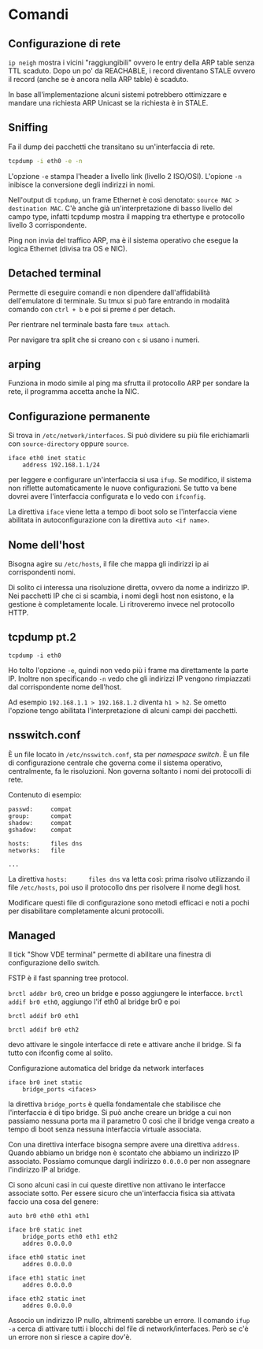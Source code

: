 # Comandi

## Configurazione di rete

`ip neigh` mostra i vicini "raggiungibili" ovvero le entry della ARP table senza TTL scaduto.
Dopo un po' da REACHABLE, i record diventano STALE ovvero il record (anche se è ancora nella ARP table) è scaduto.

In base all'implementazione alcuni sistemi potrebbero ottimizzare e mandare una richiesta ARP Unicast se la richiesta è
in STALE.

## Sniffing

Fa il dump dei pacchetti che transitano su un'interfaccia di rete.

```sh
tcpdump -i eth0 -e -n
```

L'opzione `-e` stampa l'header a livello link (livello 2 ISO/OSI). L'opione `-n` inibisce la conversione degli indirizzi
in nomi.

Nell'output di `tcpdump`, un frame Ethernet è così denotato: `source MAC > destination MAC`. C'è anche già un'interpretazione di basso livello del campo type, infatti tcpdump mostra il mapping tra ethertype e protocollo livello 3 corrispondente.

Ping non invia del traffico ARP, ma è il sistema operativo che esegue la logica Ethernet (divisa tra OS e NIC).

## Detached terminal

Permette di eseguire comandi e non dipendere dall'affidabilità dell'emulatore di terminale. Su tmux si può fare entrando in modalità comando con `ctrl + b` e poi si preme `d` per detach.

Per rientrare nel terminale basta fare `tmux attach`.

Per navigare tra split che si creano con `c` si usano i numeri.

## arping

Funziona in modo simile al ping ma sfrutta il protocollo ARP per sondare la rete, il programma accetta anche la NIC.

## Configurazione permanente

Si trova in `/etc/network/interfaces`. Si può dividere su più file  erichiamarli con `source-directory` oppure `source`.

```
iface eth0 inet static
    address 192.168.1.1/24
```

per leggere e configurare un'interfaccia si usa `ifup`. Se modifico, il sistema non riflette automaticamente le nuove
configurazioni. Se tutto va bene dovrei avere l'interfaccia configurata e lo vedo con `ifconfig`.

La direttiva `iface` viene letta a tempo di boot solo se l'interfaccia viene abilitata in autoconfigurazione con la
direttiva `auto <if name>`.

## Nome dell'host

Bisogna agire su `/etc/hosts`, il file che mappa gli indirizzi ip ai corrispondenti nomi.

Di solito ci interessa una risoluzione diretta, ovvero da nome a indirizzo IP.
Nei pacchetti IP che ci si scambia, i nomi degli host non esistono, e la gestione è completamente locale. Li ritroveremo
invece nel protocollo HTTP.

## tcpdump pt.2

`tcpdump -i eth0`

Ho tolto l'opzione `-e`, quindi non vedo più i frame ma direttamente la parte IP. Inoltre non specificando `-n` vedo che
gli indirizzi IP vengono rimpiazzati dal corrispondente nome dell'host.

Ad esempio `192.168.1.1 > 192.168.1.2` diventa `h1 > h2`. Se ometto l'opzione tengo abilitata l'interpretazione di
alcuni campi dei pacchetti.

## nsswitch.conf

È un file locato in `/etc/nsswitch.conf`, sta per _namespace switch_. È un file di configurazione centrale che governa
come il sistema operativo, centralmente, fa le risoluzioni. Non governa soltanto i nomi dei protocolli di rete.

Contenuto di esempio:

```
passwd:     compat
group:      compat
shadow:     compat
gshadow:    compat

hosts:      files dns
networks:   file

...
```

La direttiva `hosts:      files dns` va letta così: prima risolvo utilizzando il file `/etc/hosts`, poi uso il
protocollo dns per risolvere il nome degli host.

Modificare questi file di configurazione sono metodi efficaci e noti a pochi per disabilitare completamente alcuni
protocolli.

## Managed

Il tick "Show VDE terminal" permette di abilitare una finestra di configurazione dello switch.

FSTP è il fast spanning tree protocol.

`brctl addbr br0`, creo un bridge e posso aggiungere le interfacce.
`brctl addif br0 eth0`, aggiungo l'if eth0 al bridge br0 e poi

`brctl addif br0 eth1`

`brctl addif br0 eth2`

devo attivare le singole interfacce di rete e attivare anche il bridge. Si fa tutto con ifconfig come al solito.

Configurazione automatica del bridge da network interfaces

```
iface br0 inet static
    bridge_ports <ifaces>
```

la direttiva `bridge_ports` è quella fondamentale che stabilisce che l'interfaccia è di tipo bridge.
Si può anche creare un bridge a cui non passiamo nessuna porta ma il parametro 0 così che il bridge venga creato a tempo
di boot senza nessuna interfaccia virtuale associata.

Con una direttiva interface bisogna sempre avere una direttiva `address`. Quando abbiamo un bridge non è scontato che
abbiamo un indirizzo IP associato. Possiamo comunque dargli indirizzo `0.0.0.0` per non assegnare l'indirizzo IP al
bridge.

Ci sono alcuni casi in cui queste direttive non attivano le interfacce associate sotto. Per essere sicuro che
un'interfaccia fisica sia attivata faccio una cosa del genere:

```
auto br0 eth0 eth1 eth1

iface br0 static inet
    bridge_ports eth0 eth1 eth2
    addres 0.0.0.0

iface eth0 static inet
    addres 0.0.0.0

iface eth1 static inet
    addres 0.0.0.0

iface eth2 static inet
    addres 0.0.0.0
```

Associo un indirizzo IP nullo, altrimenti sarebbe un errore. Il comando `ifup -a` cerca di attivare tutti i blocchi del
file di network/interfaces. Però se c'è un errore non si riesce a capire dov'è.
